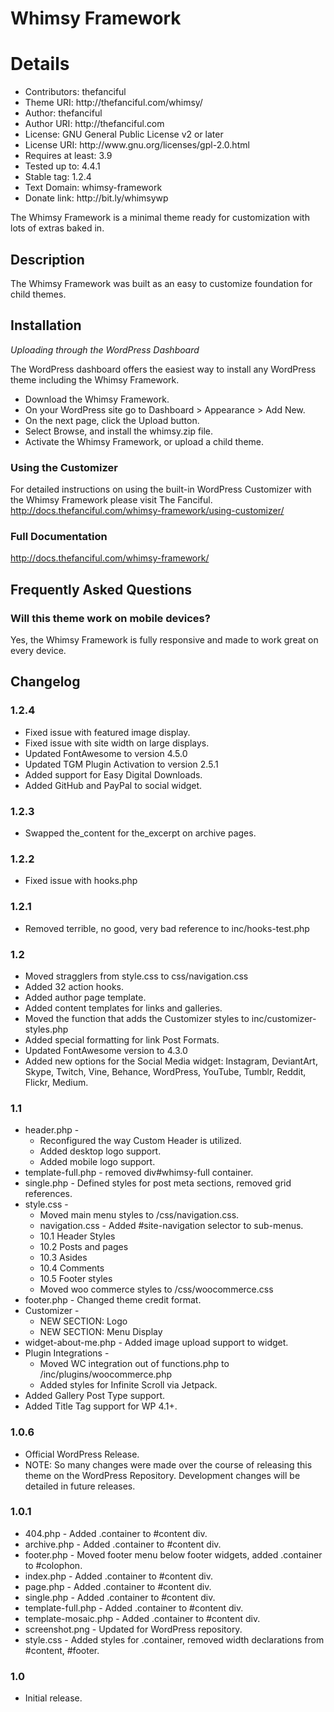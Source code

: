 # Whimsy Framework
<h1>Details</h1>
<ul>
	<li>Contributors: thefanciful</li>
	<li>Theme URI: http://thefanciful.com/whimsy/</li>
	<li>Author: thefanciful</li>
	<li>Author URI: http://thefanciful.com</li>
	<li>License: GNU General Public License v2 or later</li>
	<li>License URI: http://www.gnu.org/licenses/gpl-2.0.html</li>
	<li>Requires at least: 3.9</li>
	<li>Tested up to: 4.4.1</li>
	<li>Stable tag: 1.2.4</li>
	<li>Text Domain: whimsy-framework</li>
	<li>Donate link: http://bit.ly/whimsywp</li>
</ul>

The Whimsy Framework is a minimal theme ready for customization with lots of extras baked in.

## Description
The Whimsy Framework was built as an easy to customize foundation for child themes.

## Installation
*Uploading through the WordPress Dashboard*

The WordPress dashboard offers the  easiest way to install any WordPress theme including the Whimsy Framework.

+ Download the Whimsy Framework.
+ On your WordPress site go to Dashboard > Appearance > Add New.
+ On the next page, click the Upload button.
+ Select Browse, and install the whimsy.zip file.
+ Activate the Whimsy Framework, or upload a child theme. 

### Using the Customizer
For detailed instructions on using the built-in WordPress Customizer with the Whimsy Framework please visit The Fanciful. http://docs.thefanciful.com/whimsy-framework/using-customizer/

### Full Documentation
http://docs.thefanciful.com/whimsy-framework/

## Frequently Asked Questions

### Will this theme work on mobile devices?
Yes, the Whimsy Framework is fully responsive and made to work great on every device.

## Changelog

### 1.2.4
+ Fixed issue with featured image display.
+ Fixed issue with site width on large displays.
+ Updated FontAwesome to version 4.5.0
+ Updated TGM Plugin Activation to version 2.5.1
+ Added support for Easy Digital Downloads.
+ Added GitHub and PayPal to social widget.

### 1.2.3
+ Swapped the_content for the_excerpt on archive pages.

### 1.2.2
+ Fixed issue with hooks.php

### 1.2.1
+ Removed terrible, no good, very bad reference to inc/hooks-test.php

### 1.2
+ Moved stragglers from style.css to css/navigation.css
+ Added 32 action hooks.
+ Added author page template.
+ Added content templates for links and galleries.
+ Moved the function that adds the Customizer styles to inc/customizer-styles.php
+ Added special formatting for link Post Formats.
+ Updated FontAwesome version to 4.3.0
+ Added new options for the Social Media widget: Instagram, DeviantArt, Skype, Twitch, Vine, Behance, WordPress, YouTube, Tumblr, Reddit, Flickr, Medium.

### 1.1
+ header.php -
	+ Reconfigured the way Custom Header is utilized.
	+ Added desktop logo support.
	+ Added mobile logo support.
+ template-full.php - removed div#whimsy-full container.
+ single.php - Defined styles for post meta sections, removed grid references.
+ style.css - 
	+ Moved main menu styles to /css/navigation.css.
	+ navigation.css - Added #site-navigation selector to sub-menus.
	+ 10.1 Header Styles
	+ 10.2 Posts and pages
	+ 10.3 Asides
	+ 10.4 Comments
	+ 10.5 Footer styles
	+ Moved woo commerce styles to /css/woocommerce.css
+ footer.php - Changed theme credit format.
+ Customizer -
	+ NEW SECTION: Logo
	+ NEW SECTION: Menu Display
+ widget-about-me.php - Added image upload support to widget.
+ Plugin Integrations - 
	+ Moved WC integration out of functions.php to /inc/plugins/woocommerce.php
	+ Added styles for Infinite Scroll via Jetpack.
+ Added Gallery Post Type support.
+ Added Title Tag support for WP 4.1+.

### 1.0.6
+ Official WordPress Release.
+ NOTE: So many changes were made over the course of releasing this theme on the WordPress Repository. Development changes will be detailed in future releases.

### 1.0.1
+ 404.php - Added .container to #content div.
+ archive.php - Added .container to #content div.
+ footer.php - Moved footer menu below footer widgets, added .container to #colophon.
+ index.php - Added .container to #content div.
+ page.php - Added .container to #content div.
+ single.php - Added .container to #content div.
+ template-full.php - Added .container to #content div.
+ template-mosaic.php - Added .container to #content div.
+ screenshot.png - Updated for WordPress repository.
+ style.css - Added styles for .container, removed width declarations from #content, #footer.

### 1.0
+ Initial release.